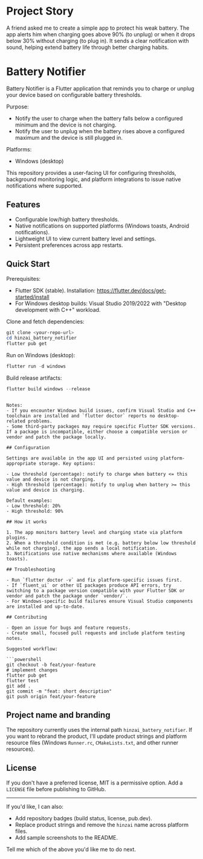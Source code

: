
# Project Story

A friend asked me to create a simple app to protect his weak battery. The app alerts him when charging goes above 90% (to unplug) or when it drops below 30% without charging (to plug in). It sends a clear notification with sound, helping extend battery life through better charging habits.

# Battery Notifier

Battery Notifier is a Flutter application that reminds you to charge or unplug your device based on configurable battery thresholds.

Purpose:
- Notify the user to charge when the battery falls below a configured minimum and the device is not charging.
- Notify the user to unplug when the battery rises above a configured maximum and the device is still plugged in.

Platforms:
- Windows (desktop)

This repository provides a user-facing UI for configuring thresholds, background monitoring logic, and platform integrations to issue native notifications where supported.

## Features

- Configurable low/high battery thresholds.
- Native notifications on supported platforms (Windows toasts, Android notifications).
- Lightweight UI to view current battery level and settings.
- Persistent preferences across app restarts.

## Quick Start

Prerequisites:

- Flutter SDK (stable). Installation: https://flutter.dev/docs/get-started/install
- For Windows desktop builds: Visual Studio 2019/2022 with "Desktop development with C++" workload.

Clone and fetch dependencies:

```powershell
git clone <your-repo-url>
cd hinzai_battery_notifier
flutter pub get
```

Run on Windows (desktop):

```powershell
flutter run -d windows
```


Build release artifacts:

```powershell
flutter build windows --release
```
```

Notes:
- If you encounter Windows build issues, confirm Visual Studio and C++ toolchain are installed and `flutter doctor` reports no desktop-related problems.
- Some third-party packages may require specific Flutter SDK versions. If a package is incompatible, either choose a compatible version or vendor and patch the package locally.

## Configuration

Settings are available in the app UI and persisted using platform-appropriate storage. Key options:

- Low threshold (percentage): notify to charge when battery <= this value and device is not charging.
- High threshold (percentage): notify to unplug when battery >= this value and device is charging.

Default examples:
- Low threshold: 20%
- High threshold: 90%

## How it works

1. The app monitors battery level and charging state via platform plugins.
2. When a threshold condition is met (e.g. battery below low threshold while not charging), the app sends a local notification.
3. Notifications use native mechanisms where available (Windows toasts).

## Troubleshooting

- Run `flutter doctor -v` and fix platform-specific issues first.
- If `fluent_ui` or other UI packages produce API errors, try switching to a package version compatible with your Flutter SDK or vendor and patch the package under `vendor/`.
- For Windows-specific build failures ensure Visual Studio components are installed and up-to-date.

## Contributing

- Open an issue for bugs and feature requests.
- Create small, focused pull requests and include platform testing notes.

Suggested workflow:

```powershell
git checkout -b feat/your-feature
# implement changes
flutter pub get
flutter test
git add .
git commit -m "feat: short description"
git push origin feat/your-feature
```

## Project name and branding

The repository currently uses the internal path `hinzai_battery_notifier`. If you want to rebrand the product, I'll update product strings and platform resource files (Windows `Runner.rc`, `CMakeLists.txt`, and other runner resources).

## License

If you don't have a preferred license, MIT is a permissive option. Add a `LICENSE` file before publishing to GitHub.

---

If you'd like, I can also:

- Add repository badges (build status, license, pub.dev).
- Replace product strings and remove the `hinzai` name across platform files.
- Add sample screenshots to the README.

Tell me which of the above you'd like me to do next.
